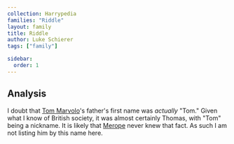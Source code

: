 ```yaml
---
collection: Harrypedia
families: "Riddle"
layout: family
title: Riddle
author: Luke Schierer
tags: ["family"]

sidebar:
  order: 1
---
```




## Analysis

I doubt that [Tom Marvolo]'s father's first name was *actually* "Tom."  Given what I know of British society, it was almost certainly Thomas, with "Tom" being a nickname.  It is likely that [Merope] never knew that fact.  As such I am not listing him by this name here. 

[Tom Marvolo]: tom_marvolo/

[Merope]: /Harrypedia/people/gaunt/merope/